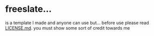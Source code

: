 # freeslate...
is a template I made and anyone can use but...
before use please read [LICENSE.md](https://github.com/DaC9489/freeslate/blob/main/README.md).
you must show some sort of credit towards me
